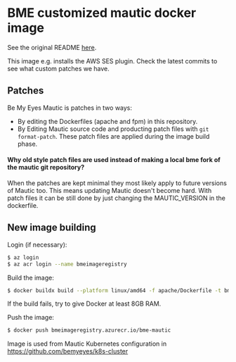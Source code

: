 # BME customized mautic docker image

See the original README [here](README.original.md).

This image e.g. installs the AWS SES plugin. Check the latest commits to see what custom patches we have.

## Patches

Be My Eyes Mautic is patches in two ways:

- By editing the Dockerfiles (apache and fpm) in this repository.
- By Editing Mautic source code and producting patch files with `git format-patch`. These patch files are applied during the image build phase.

#### Why old style patch files are used instead of making a local bme fork of the mautic git repository?

When the patches are kept minimal they most likely apply to future versions of Mautic too. This means updating Mautic doesn't become hard. With patch files it can be still done by just changing the MAUTIC_VERSION in the dockerfile.

## New image building

Login (if necessary):

```bash
$ az login
$ az acr login --name bmeimageregistry
```

Build the image:

```bash
$ docker buildx build --platform linux/amd64 -f apache/Dockerfile -t bmeimageregistry.azurecr.io/bme-mautic .
```

If the build fails, try to give Docker at least 8GB RAM.

Push the image:

```bash
$ docker push bmeimageregistry.azurecr.io/bme-mautic
```

Image is used from Mautic Kubernetes configuration in https://github.com/bemyeyes/k8s-cluster
